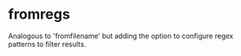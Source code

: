 # fromregs

Analogous to 'fromfilename' but adding the option to configure regex patterns to filter results.
